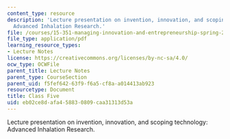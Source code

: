 ```yaml
---
content_type: resource
description: 'Lecture presentation on invention, innovation, and scoping technology:
  Advanced Inhalation Research.'
file: /courses/15-351-managing-innovation-and-entrepreneurship-spring-2008/eb02ce8dafa458830809caa31313d53a_05_lec.pdf
file_type: application/pdf
learning_resource_types:
- Lecture Notes
license: https://creativecommons.org/licenses/by-nc-sa/4.0/
ocw_type: OCWFile
parent_title: Lecture Notes
parent_type: CourseSection
parent_uid: f5fef642-63f9-f6a5-cf8a-a014413ab923
resourcetype: Document
title: Class Five
uid: eb02ce8d-afa4-5883-0809-caa31313d53a
---
```

Lecture presentation on invention, innovation, and scoping technology: Advanced Inhalation Research.